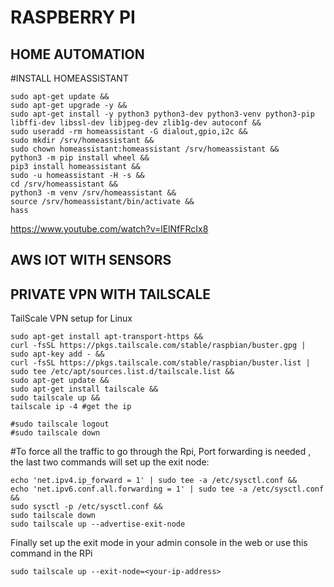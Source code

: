 # RASPBERRY PI


## HOME AUTOMATION
#INSTALL HOMEASSISTANT

```
sudo apt-get update &&
sudo apt-get upgrade -y &&
sudo apt-get install -y python3 python3-dev python3-venv python3-pip libffi-dev libssl-dev libjpeg-dev zlib1g-dev autoconf &&
sudo useradd -rm homeassistant -G dialout,gpio,i2c &&
sudo mkdir /srv/homeassistant &&
sudo chown homeassistant:homeassistant /srv/homeassistant &&
python3 -m pip install wheel &&
pip3 install homeassistant &&
sudo -u homeassistant -H -s &&
cd /srv/homeassistant &&
python3 -m venv /srv/homeassistant &&
source /srv/homeassistant/bin/activate &&
hass
```
https://www.youtube.com/watch?v=lElNfFRcIx8





## AWS IOT WITH SENSORS


## PRIVATE VPN WITH TAILSCALE


TailScale VPN setup for Linux
```
sudo apt-get install apt-transport-https &&
curl -fsSL https://pkgs.tailscale.com/stable/raspbian/buster.gpg | sudo apt-key add - &&
curl -fsSL https://pkgs.tailscale.com/stable/raspbian/buster.list | sudo tee /etc/apt/sources.list.d/tailscale.list &&
sudo apt-get update &&
sudo apt-get install tailscale &&
sudo tailscale up &&
tailscale ip -4 #get the ip 

#sudo tailscale logout
#sudo tailscale down

```

#To force all the traffic to go through the Rpi, Port forwarding is needed , the last two commands will set up the exit node:

```
echo 'net.ipv4.ip_forward = 1' | sudo tee -a /etc/sysctl.conf &&
echo 'net.ipv6.conf.all.forwarding = 1' | sudo tee -a /etc/sysctl.conf &&
sudo sysctl -p /etc/sysctl.conf &&
sudo tailscale down
sudo tailscale up --advertise-exit-node
```

Finally set up the exit mode in your admin console in the web or use this command in the RPi
```
sudo tailscale up --exit-node=<your-ip-address>
```
